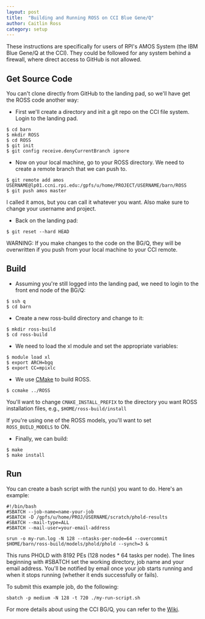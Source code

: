 ```yaml
---
layout: post
title:  "Building and Running ROSS on CCI Blue Gene/Q"
author: Caitlin Ross
category: setup
---
```


These instructions are specifically for users of RPI's AMOS System (the IBM Blue Gene/Q at the CCI).
They could be followed for any system behind a firewall, where direct access to GitHub is not allowed.

## Get Source Code

You can't clone directly from GitHub to the landing pad, so we'll have get the ROSS code another way:

- First we'll create a directory and init a git repo on the CCI file system. Login to the landing pad.

```
$ cd barn
$ mkdir ROSS
$ cd ROSS
$ git init
$ git config receive.denyCurrentBranch ignore
```

- Now on your local machine, go to your ROSS directory.  We need to create a remote branch that we can push to.

```
$ git remote add amos USERNAME@lp01.ccni.rpi.edu:/gpfs/u/home/PROJECT/USERNAME/barn/ROSS
$ git push amos master
```
I called it amos, but you can call it whatever you want.  Also make sure to change your username and project.

- Back on the landing pad:

```
$ git reset --hard HEAD
```
WARNING: If you make changes to the code on the BG/Q, they will be overwritten if you push from your local machine to your CCI remote.

## Build

- Assuming you're still logged into the landing pad, we need to login to the front end node of the BG/Q:

```
$ ssh q
$ cd barn
```

- Create a new ross-build directory and change to it:

```
$ mkdir ross-build
$ cd ross-build
```

- We need to load the xl module and set the appropriate variables:

```
$ module load xl
$ export ARCH=bgq
$ export CC=mpixlc
```

- We use [CMake](www.cmake.org) to build ROSS.

```
$ ccmake ../ROSS
```

You'll want to change `CMAKE_INSTALL_PREFIX` to the directory you want ROSS installation files, e.g., `$HOME/ross-build/install`

If you're using one of the ROSS models, you'll want to set `ROSS_BUILD_MODELS` to ON.


- Finally, we can build:

```
$ make
$ make install
```

## Run

You can create a bash script with the run(s) you want to do.  Here's an example:

```
#!/bin/bash
#SBATCH --job-name=name-your-job
#SBATCH -D /gpfs/u/home/PROJ/USERNAME/scratch/phold-results
#SBATCH --mail-type=ALL
#SBATCH --mail-user=your-email-address

srun -o my-run.log -N 128 --ntasks-per-node=64 --overcommit $HOME/barn/ross-build/models/phold/phold --synch=3 &
```

This runs PHOLD with 8192 PEs (128 nodes * 64 tasks per node).  The lines beginning with #SBATCH set the working directory, job name and your email address. You'll be notified by email once your job starts running and when it stops running (whether it ends successfully or fails). 

To submit this example job, do the following:

```
sbatch -p medium -N 128 -t 720 ./my-run-script.sh
```

For more details about using the CCI BG/Q, you can refer to the [Wiki](https://secure.cci.rpi.edu/wiki/index.php?title=Blue_Gene/Q).
